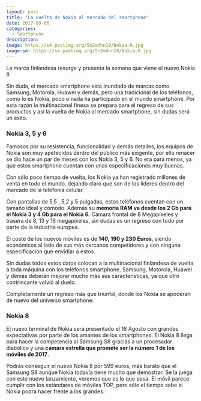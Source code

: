 ```yaml
---
layout: post
title: "La vuelta de Nokia al mercado del smartphone"
date: 2017-09-06
categories:
  - Smartphone
description: 
image: https://s4.postimg.org/5n2mdhn19/Nokia-8.jpg
image-sm: https://s4.postimg.org/5n2mdhn19/Nokia-8.jpg
---
```

La marca finlandesa resurge y presenta la semana que viene el nuevo Nokia 8

<p>Sin duda, el mercado smartphone esta inundado de marcas como Samsung, Motorola, Huawei y demás, pero una tradicional de los teléfonos, como lo es Nokia, poco o nada ha participado en el mundo smartphone. Por esta razón la multinacional finesa se prepara para el regreso de sus productos y así la vuelta de Nokia al mercado smartphone, sin dudas será un éxito.</p>
<h3>Nokia 3, 5 y 6 </h3>
<p>Famosos por su resistencia, funcionalidad y demás detalles, los equipos de Nokia son muy apetecidos dentro del público más exigente, por ello renacer  se dio hace un par de meses con los Nokia 3, 5 y 6. No era para menos, ya que estos smartphone cuentan con unas especificaciones muy buenas.</p>
<p>Con sólo poco tiempo de vuelta, los Nokia ya han registrado millones de venta en todo el mundo, dejando claro que son de los líderes dentro del mercado de la telefonía celular.</p>
<p>Con pantallas de 5,5 , 5,2 y 5 pulgadas, estos teléfonos cuentan con un tamaño ideal y cómodo. Además su <strong>memoria RAM va desde los 2 Gb para el Nokia 3 y 4 Gb para el Nokia 6.</strong> Cámara frontal de 8 Megapíxeles y trasera de 8, 13 y 16 megapíxeles, sin dudas es un regreso con todo por parte de la industria europea.</p>
<p>El coste de los nuevos móviles es de <strong>140, 190 y 230 Euros</strong>, siendo económicos al lado de sus más cercanos competidores y con ninguna especificación que envidiar a estos.</p>
<p>Sin dudas todos estos datos colocan a la multinacional finlandesa de vuelta a toda máquina con los teléfonos smartphone. Samsung, Motorola, Huawei y demás deberán mejorar mucho más sus características, ya que otro contrincante volvió al duelo.</p>
<p>Completamente un  regreso más que triunfal, donde los Nokia se apoderan de nuevo del universo smartphone.</p>
<h3>Nokia 8</h3>
<p>El nuevo terminal de Nokia será presentado el 16 Agosto con grandes expectativas por parte de los amantes de los smartphones. El Nokia 8 llega para hacer la competencia al Samsung S8 gracias a un procesador diabólico y una <strong>cámara estrella que promete ser la número 1 de los móviles de 2017</strong>. </p>
<p>Podrás conseguir el nuevo Nokia 8 por 599 euros, más barato que el Samsung S8 aunque Nokia todavía tiene mucho que demostrar. Se la juega con este nuevo lanzamiento, veremos que es lo que pasa. El móvil parece cumplir con los estándares de móviles TOP, pero sólo el tiempo sabe si Nokia podrá hacer frente a los grandes.</p>
